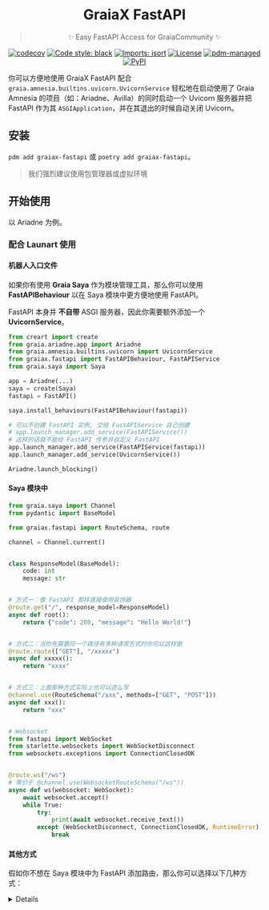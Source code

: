 <div align="center">

# GraiaX FastAPI

> :sparkles: Easy FastAPI Access for GraiaCommunity :sparkles:

[![codecov](https://codecov.io/gh/GraiaCommunity/graiax-fastapi/branch/master/graph/badge.svg?token=IU7kXPfTsV)](https://codecov.io/gh/GraiaCommunity/graiax-fastapi)
[![Code style: black](https://img.shields.io/badge/code%20style-black-000000.svg)](https://github.com/psf/black)
[![Imports: isort](https://img.shields.io/badge/%20imports-isort-%231674b1?style=flat&labelColor=ef8336)](https://pycqa.github.io/isort/)
[![License](https://img.shields.io/github/license/GraiaCommunity/graiax-fastapi)](https://github.com/GraiaCommunity/graiax-fastapi/blob/master/LICENSE)
[![pdm-managed](https://img.shields.io/badge/pdm-managed-blueviolet)](https://pdm.fming.dev)
[![PyPI](https://img.shields.io/pypi/v/graiax-fastapi)](https://img.shields.io/pypi/v/graiax-fastapi)

</div>

你可以方便地使用 GraiaX FastAPI 配合 `graia.amnesia.builtins.uvicorn.UvicornService`
轻松地在启动使用了 Graia Amnesia 的项目（如：Ariadne、Avilla）的同时启动一个
Uvicorn 服务器并把 FastAPI 作为其 `ASGIApplication`，并在其退出的时候自动关闭 Uvicorn。

## 安装

`pdm add graiax-fastapi` 或 `poetry add graiax-fastapi`。

> 我们强烈建议使用包管理器或虚拟环境

## 开始使用

以 Ariadne 为例。

### 配合 Launart 使用

#### 机器人入口文件

如果你有使用 **Graia Saya** 作为模块管理工具，那么你可以使用 **FastAPIBehaviour**
以在 Saya 模块中更方便地使用 FastAPI。

FastAPI 本身并 **不自带** ASGI 服务器，因此你需要额外添加一个 **UvicornService**。

```python
from creart import create
from graia.ariadne.app import Ariadne
from graia.amnesia.builtins.uvicorn import UvicornService
from graiax.fastapi import FastAPIBehaviour, FastAPIService
from graia.saya import Saya

app = Ariadne(...)
saya = create(Saya)
fastapi = FastAPI()

saya.install_behaviours(FastAPIBehaviour(fastapi))

# 可以不创建 FastAPI 实例, 交给 FastAPIService 自己创建
# app.launch_manager.add_service(FastAPIService())
# 这样的话就不能给 FastAPI 传参并自定义 FastAPI
app.launch_manager.add_service(FastAPIService(fastapi))
app.launch_manager.add_service(UvicornService())

Ariadne.launch_blocking()
```

#### Saya 模块中

```python
from graia.saya import Channel
from pydantic import BaseModel

from graiax.fastapi import RouteSchema, route

channel = Channel.current()


class ResponseModel(BaseModel):
    code: int
    message: str


# 方式一：像 FastAPI 那样直接使用装饰器
@route.get("/", response_model=ResponseModel)
async def root():
    return {"code": 200, "message": "Hello World!"}


# 方式二：当你先需要同一个路径有多种请求方式时你可以这样做
@route.route(["GET"], "/xxxxx")
async def xxxxx():
    return "xxxx"


# 方式三：上面那种方式实际上也可以这么写
@channel.use(RouteSchema("/xxx", methods=["GET", "POST"]))
async def xxx():
    return "xxx"


# Websocket
from fastapi import WebSocket
from starlette.websockets import WebSocketDisconnect
from websockets.exceptions import ConnectionClosedOK


@route.ws("/ws")
# 等价于 @channel.use(WebsocketRouteSchema("/ws"))
async def ws(websocket: WebSocket):
    await websocket.accept()
    while True:
        try:
            print(await websocket.receive_text())
        except (WebSocketDisconnect, ConnectionClosedOK, RuntimeError):
            break
```

#### 其他方式

假如你不想在 Saya 模块中为 FastAPI 添加路由，那么你可以选择以下几种方式：

<details>

##### 在机器人入口文件中直接添加

```python
...
fastapi = FastAPI()

fastapi.add_middleware(
    CORSMiddleware,
    allow_origins=["*"],
    allow_credentials=True,
    allow_methods=["*"],
    allow_headers=["*"],
)

@fastapi.get("/main")
async def main():
    return "main"


app.launch_manager.add_service(FastAPIService(fastapi))
...
```

##### 在 Ariadne 启动成功后添加

```python
from graia.amnesia.builtins.uvicorn import ASGIHandlerProvider


async def root():
    ...


@listen(ApplicationLaunched)
async def function(app: Ariadne):
    mgr = app.launch_manager
    fastapi: FastAPI = mgr.get_interface(ASGIHandlerProvider).get_asgi_handler()  # type: ignore
    fastapi.add_api_route('/', endpoint=root, methods=['GET'])
    fastapi.get('/main')(root)
    fastapi.add_api_websocket_route('/ws', endpoint=websocket)
```

</details>
